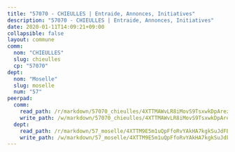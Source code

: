 ```yaml
---
title: "57070 - CHIEULLES | Entraide, Annonces, Initiatives"
description: "57070 - CHIEULLES | Entraide, Annonces, Initiatives"
date: 2020-01-11T14:09:21+09:00
collapsible: false
layout: commune
comm:
  nom: "CHIEULLES"
  slug: chieulles
  cp: "57070"
dept:
  nom: "Moselle"
  slug: moselle
  num: "57"
peerpad:
  comm:
    read_path: /r/markdown/57070_chieulles/4XTTMAWvLR8iMovS9TsxwkDpArezH5BK8U2kewVecu9BN73Lw
    write_path: /w/markdown/57070_chieulles/4XTTMAWvLR8iMovS9TsxwkDpArezH5BK8U2kewVecu9BN73Lw-K3TgUgHuHXKEHmkfSDy8rQqszVMsd3tGwpJs8jGo4h317UeMZDpEokCztSs9S91ezPgH1SKJCFi5NtKvrgvhoBAFNbcMhzniCxmsp3t86SGKMdMC5pNyWGcZd2qeBU6r4SdfwaGs
  dept:
    read_path: /r/markdown/57_moselle/4XTTM9E5m1uQpFfoRvYAkHA7kgkSuJdFBSCmoLnZ6YvxmqAKj
    write_path: /w/markdown/57_moselle/4XTTM9E5m1uQpFfoRvYAkHA7kgkSuJdFBSCmoLnZ6YvxmqAKj-K3TgTxpsRhjGfb3pJqDaX4rYTLkyLoK3BLA4awBfhTSCoyNhResrhhmfsEF8aKnccedt5XoBzWeRYfKxQxNKv71ETcpGharLRE7rdgTKY3uSaW3Du2dz8v23YEY268mfYmweTFnR
---
```



